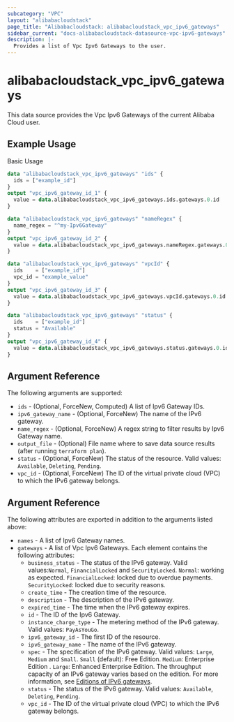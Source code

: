 ```yaml
---
subcategory: "VPC"
layout: "alibabacloudstack"
page_title: "Alibabacloudstack: alibabacloudstack_vpc_ipv6_gateways"
sidebar_current: "docs-alibabacloudstack-datasource-vpc-ipv6-gateways"
description: |-
  Provides a list of Vpc Ipv6 Gateways to the user.
---
```


# alibabacloudstack\_vpc\_ipv6\_gateways

This data source provides the Vpc Ipv6 Gateways of the current Alibaba Cloud user.



## Example Usage

Basic Usage

```terraform
data "alibabacloudstack_vpc_ipv6_gateways" "ids" {
  ids = ["example_id"]
}
output "vpc_ipv6_gateway_id_1" {
  value = data.alibabacloudstack_vpc_ipv6_gateways.ids.gateways.0.id
}

data "alibabacloudstack_vpc_ipv6_gateways" "nameRegex" {
  name_regex = "^my-Ipv6Gateway"
}
output "vpc_ipv6_gateway_id_2" {
  value = data.alibabacloudstack_vpc_ipv6_gateways.nameRegex.gateways.0.id
}

data "alibabacloudstack_vpc_ipv6_gateways" "vpcId" {
  ids    = ["example_id"]
  vpc_id = "example_value"
}
output "vpc_ipv6_gateway_id_3" {
  value = data.alibabacloudstack_vpc_ipv6_gateways.vpcId.gateways.0.id
}

data "alibabacloudstack_vpc_ipv6_gateways" "status" {
  ids    = ["example_id"]
  status = "Available"
}
output "vpc_ipv6_gateway_id_4" {
  value = data.alibabacloudstack_vpc_ipv6_gateways.status.gateways.0.id
}

```

## Argument Reference

The following arguments are supported:

* `ids` - (Optional, ForceNew, Computed)  A list of Ipv6 Gateway IDs.
* `ipv6_gateway_name` - (Optional, ForceNew) The name of the IPv6 gateway.
* `name_regex` - (Optional, ForceNew) A regex string to filter results by Ipv6 Gateway name.
* `output_file` - (Optional) File name where to save data source results (after running `terraform plan`).
* `status` - (Optional, ForceNew) The status of the resource. Valid values: `Available`, `Deleting`, `Pending`.
* `vpc_id` - (Optional, ForceNew) The ID of the virtual private cloud (VPC) to which the IPv6 gateway belongs.

## Argument Reference

The following attributes are exported in addition to the arguments listed above:

* `names` - A list of Ipv6 Gateway names.
* `gateways` - A list of Vpc Ipv6 Gateways. Each element contains the following attributes:
  * `business_status` - The status of the IPv6 gateway. Valid values:`Normal`, `FinancialLocked` and `SecurityLocked`. `Normal`: working as expected. `FinancialLocked`: locked due to overdue payments. `SecurityLocked`: locked due to security reasons.
  * `create_time` - The creation time of the resource.
  * `description` - The description of the IPv6 gateway.
  * `expired_time` - The time when the IPv6 gateway expires.
  * `id` - The ID of the Ipv6 Gateway.
  * `instance_charge_type` - The metering method of the IPv6 gateway. Valid values: `PayAsYouGo`.
  * `ipv6_gateway_id` - The first ID of the resource.
  * `ipv6_gateway_name` - The name of the IPv6 gateway.
  * `spec` - The specification of the IPv6 gateway. Valid values: `Large`, `Medium` and `Small`. `Small` (default): Free Edition. `Medium`: Enterprise Edition . `Large`: Enhanced Enterprise Edition. The throughput capacity of an IPv6 gateway varies based on the edition. For more information, see [Editions of IPv6 gateways](https://www.alibabacloud.com/help/doc-detail/98926.htm).
  * `status` - The status of the IPv6 gateway. Valid values: `Available`, `Deleting`, `Pending`.
  * `vpc_id` - The ID of the virtual private cloud (VPC) to which the IPv6 gateway belongs.
